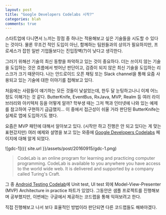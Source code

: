 ```yaml
---
layout: post
title: "Google Developers Codelabs 시작?"
categories: blah
comments: true
---
```


스타트업에 다니면서 느끼는 장점 중 하나는 적용해보고 싶은 기술들을 시도할 수 있다는 것이다. 물론 무조건 적인 도입이 아닌, 함께하는 팀원들과의 상의가 필요하지만, 프로세스가 잡힌 일반 기업들보다는 진입장벽(?)이 낮다고 생각한다.  

그러기 위해선 기술의 최신 동향을 파악하고 있는 것이 중요하다. 더는 쓰이지 않는 기술을 도입하는 것은 흐름에서 벗어난 판단이고, 검증이 되지 않은 최신 기술을 도입하는 리스크가 크기 때문이다. 나는 안드로이드 오픈 채팅 또는 Slack channel을 통해 요즘 사용되고 있는 기술에 대한 이야기를 접해보고 있다.  

처음에는 사람들이 얘기하는 모든 것들이 낯설었는데, 한두 달 눈팅하고나니 이제 어느 정도 이해가는 것 같다. ButterKnife, EventBus, RxJava, MVP, Realm 등 여러 라이브러리와 아키텍처 등을 어떻게 알까? 학부생 때는 그저 책과 인터넷에 나와 있는 예제를 참고하여 구현하기 급급했지... 이 중에서 접근성이 쉬울 거라 판단된 ButterKnife는 실제로 앱에 도입하기도 했다.  

요즘은 MVP 패턴에 대해서 알아보고 있다. (시작만 하고 진행은 안 되고 있다는 게 맞는 표현갔지만) 여러 예제와 설명을 보고 있는 와중에 [Google Developers Codelabs](https://codelabs.developers.google.com) 페이지에 대해 알게 되었다.  

![gdc-1]({{ site.url }}/assets/post/20160915/gdc-1.png)  

> CodeLab is an online program for learning and practicing computer programming. CodeLab is available to you anywhere you have access to the world wide web. It is delivered and supported by a company called Turing's Craft.

그 중 [Android Testing Codelab](https://codelabs.developers.google.com/codelabs/android-testing/index.html)에 Unit test, UI test 외에 Model-View-Presenter (MVP) Architecture in practice 파트가 있었다. 그동안은 샘플 프로젝트를 진행해보며 공부했지만, 이번에는 구글에서 제공하는 코드랩을 통해 익혀보려고 한다.  

직접 진행해보고 나서 보다 효율적인 방법이라 판단되면 다른 코드랩들도 해봐야겠다.
